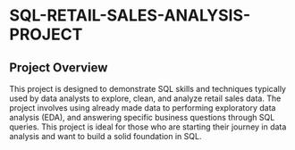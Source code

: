 # SQL-RETAIL-SALES-ANALYSIS-PROJECT
## Project Overview
This project is designed to demonstrate SQL skills and techniques typically used by data analysts to explore, clean, and analyze retail sales data. The project involves using already made data to performing exploratory data analysis (EDA), and answering specific business questions through SQL queries. This project is ideal for those who are starting their journey in data analysis and want to build a solid foundation in SQL.
